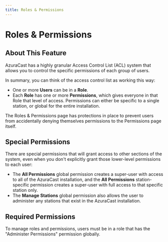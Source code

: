 ```yaml
---
title: Roles & Permissions
---
```


# Roles & Permissions

## About This Feature

AzuraCast has a highly granular Access Control List (ACL) system that allows you to control the specific permissions of each group of users.

In summary, you can think of the access control list as working this way:

 - One or more **Users** can be in a **Role**. 
 - Each **Role** has one or more **Permissions**, which gives everyone in that Role that level of access. Permissions can either be specific to a single station, or global for the entire installation.

The Roles & Permissions page has protections in place to prevent users from accidentally denying themselves permissions to the Permissions page itself.

## Special Permissions

There are special permissions that will grant access to other sections of the system, even when you don't explicitly grant those lower-level permissions to each user:

- The **All Permissions** global permission creates a super-user with access to all of the AzuraCast installation, and the **All Permissions** station-specific permission creates a super-user with full access to that specific station only.
- The **Manage Stations** global permission also allows the user to administer any stations that exist in the AzuraCast installation.

## Required Permissions

To manage roles and permissions, users must be in a role that has the "Administer Permissions" permission globally.